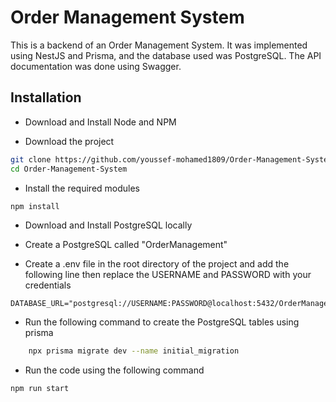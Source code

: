 # Order Management System

This is a backend of an Order Management System. It was implemented using NestJS and Prisma, and the database used was PostgreSQL. The API documentation was done using Swagger.

## Installation

- Download and Install Node and NPM

- Download the project

```bash
git clone https://github.com/youssef-mohamed1809/Order-Management-System.git
cd Order-Management-System
```
- Install the required modules
```bash
npm install
```

- Download and Install PostgreSQL locally

- Create a PostgreSQL called "OrderManagement"

- Create a .env file in the root directory of the project and add the following line then replace the USERNAME and PASSWORD with your credentials

```
DATABASE_URL="postgresql://USERNAME:PASSWORD@localhost:5432/OrderManagement"
```

- Run the following command to create the PostgreSQL tables using prisma
```bash
    npx prisma migrate dev --name initial_migration
```

- Run the code using the following command
```
npm run start
```
